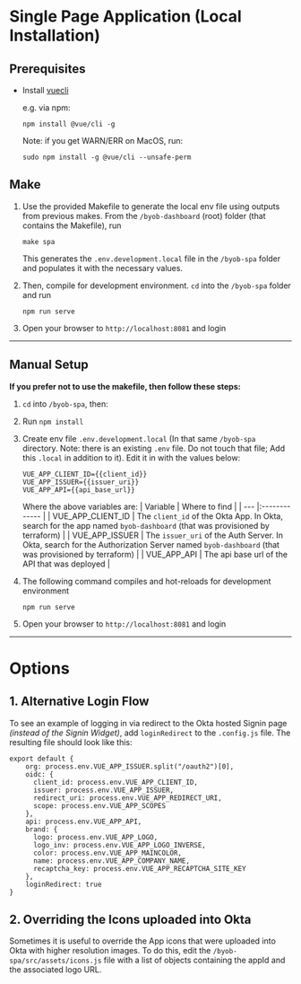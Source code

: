 
# Single Page Application (Local Installation)

## Prerequisites
* Install [vuecli](https://cli.vuejs.org/#getting-started)

   e.g. via npm:

   ```
   npm install @vue/cli -g
   ```

   Note: if you get WARN/ERR on MacOS, run:

   ```
   sudo npm install -g @vue/cli --unsafe-perm
   ```

## Make
1. Use the provided Makefile to generate the local env file using outputs from previous makes. From the `/byob-dashboard` (root) folder (that contains the Makefile), run
    ```
    make spa
    ```
    This generates the `.env.development.local` file in the `/byob-spa` folder and populates it with the necessary values.

2. Then, compile for development environment. `cd` into the `/byob-spa` folder and run
    ```
    npm run serve
    ```
3. Open your browser to `http://localhost:8081` and login

---

## Manual Setup
**If you prefer not to use the makefile, then follow these steps:**

1. `cd` into `/byob-spa`, then:
2. Run `npm install`
3. Create env file `.env.development.local` (In that same `/byob-spa` directory. Note: there is an existing `.env` file. Do not touch that file; Add this `.local` in addition to it). Edit it in with the values below:

   ```
   VUE_APP_CLIENT_ID={{client_id}}
   VUE_APP_ISSUER={{issuer_uri}}
   VUE_APP_API={{api_base_url}}
   ```

   Where the above variables are:
   | Variable | Where to find |
   | --- |:------------- |
   | VUE_APP_CLIENT_ID | The `client_id` of the Okta App. In Okta, search for the app named `byob-dashboard` (that was provisioned by terraform) |
   | VUE_APP_ISSUER | The `issuer_uri` of the Auth Server. In Okta, search for the Authorization Server named `byob-dashboard` (that was provisioned by terraform) |
   | VUE_APP_API | The api base url of the API that was deployed |

4. The following command compiles and hot-reloads for development environment
   ```
   npm run serve
   ```
5. Open your browser to `http://localhost:8081` and login

---

# Options
## 1. Alternative Login Flow
To see an example of logging in via redirect to the Okta hosted Signin page *(instead of the Signin Widget)*, add `loginRedirect` to the `.config.js` file.
The resulting file should look like this:
```
export default {
    org: process.env.VUE_APP_ISSUER.split("/oauth2")[0],
    oidc: {
      client_id: process.env.VUE_APP_CLIENT_ID,
      issuer: process.env.VUE_APP_ISSUER,
      redirect_uri: process.env.VUE_APP_REDIRECT_URI,
      scope: process.env.VUE_APP_SCOPES
    },
    api: process.env.VUE_APP_API,
    brand: {
      logo: process.env.VUE_APP_LOGO,
      logo_inv: process.env.VUE_APP_LOGO_INVERSE,
      color: process.env.VUE_APP_MAINCOLOR,
      name: process.env.VUE_APP_COMPANY_NAME,
      recaptcha_key: process.env.VUE_APP_RECAPTCHA_SITE_KEY
    },
    loginRedirect: true
}
```

## 2. Overriding the Icons uploaded into Okta
Sometimes it is useful to override the App icons that were uploaded into Okta with higher resolution images. To do this, edit the `/byob-spa/src/assets/icons.js` file with a list of objects containing the appId and the associated logo URL. 


